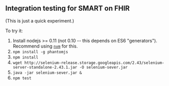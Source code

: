 ## Integration testing for SMART on FHIR
(This is just a quick experiment.)

To try it:

1. Install nodejs >= 0.11 (not 0.10 -- this depends on ES6 "generators"). Recommend using [`nvm`](https://github.com/creationix/nvm) for this.
2. `npm install -g phantomjs`
3. `npm install`
4. `wget http://selenium-release.storage.googleapis.com/2.43/selenium-server-standalone-2.43.1.jar -O selenium-sever.jar`
5. `java -jar selenium-sever.jar &`
6. `npm test`
